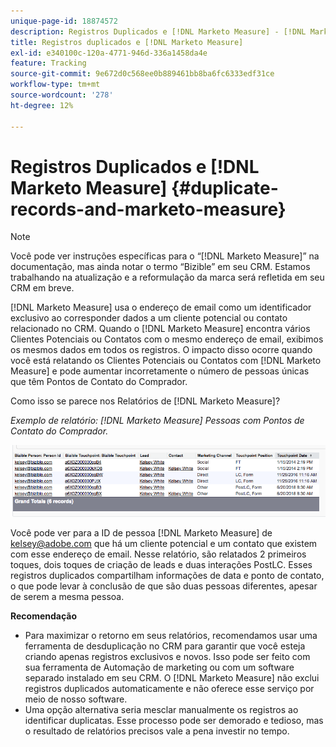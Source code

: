 ```yaml
---
unique-page-id: 18874572
description: Registros Duplicados e [!DNL Marketo Measure] - [!DNL Marketo Measure]
title: Registros duplicados e [!DNL Marketo Measure]
exl-id: e340100c-120a-4771-946d-336a1458da4e
feature: Tracking
source-git-commit: 9e672d0c568ee0b889461bb8ba6fc6333edf31ce
workflow-type: tm+mt
source-wordcount: '278'
ht-degree: 12%

---
```


# Registros Duplicados e [!DNL Marketo Measure] {#duplicate-records-and-marketo-measure}

>[!NOTE]
>
>Você pode ver instruções específicas para o “[!DNL Marketo Measure]” na documentação, mas ainda notar o termo “Bizible” em seu CRM. Estamos trabalhando na atualização e a reformulação da marca será refletida em seu CRM em breve.

[!DNL Marketo Measure] usa o endereço de email como um identificador exclusivo ao corresponder dados a um cliente potencial ou contato relacionado no CRM. Quando o [!DNL Marketo Measure] encontra vários Clientes Potenciais ou Contatos com o mesmo endereço de email, exibimos os mesmos dados em todos os registros. O impacto disso ocorre quando você está relatando os Clientes Potenciais ou Contatos com [!DNL Marketo Measure] e pode aumentar incorretamente o número de pessoas únicas que têm Pontos de Contato do Comprador.

Como isso se parece nos Relatórios de [!DNL Marketo Measure]?

_Exemplo de relatório: [!DNL Marketo Measure] Pessoas com Pontos de Contato do Comprador._

![](assets/1-1.png)

Você pode ver para a ID de pessoa [!DNL Marketo Measure] de kelsey@adobe.com que há um cliente potencial e um contato que existem com esse endereço de email. Nesse relatório, são relatados 2 primeiros toques, dois toques de criação de leads e duas interações PostLC. Esses registros duplicados compartilham informações de data e ponto de contato, o que pode levar à conclusão de que são duas pessoas diferentes, apesar de serem a mesma pessoa.

**Recomendação**

* Para maximizar o retorno em seus relatórios, recomendamos usar uma ferramenta de desduplicação no CRM para garantir que você esteja criando apenas registros exclusivos e novos. Isso pode ser feito com sua ferramenta de Automação de marketing ou com um software separado instalado em seu CRM. O [!DNL Marketo Measure] não exclui registros duplicados automaticamente e não oferece esse serviço por meio de nosso software.
* Uma opção alternativa seria mesclar manualmente os registros ao identificar duplicatas. Esse processo pode ser demorado e tedioso, mas o resultado de relatórios precisos vale a pena investir no tempo.
